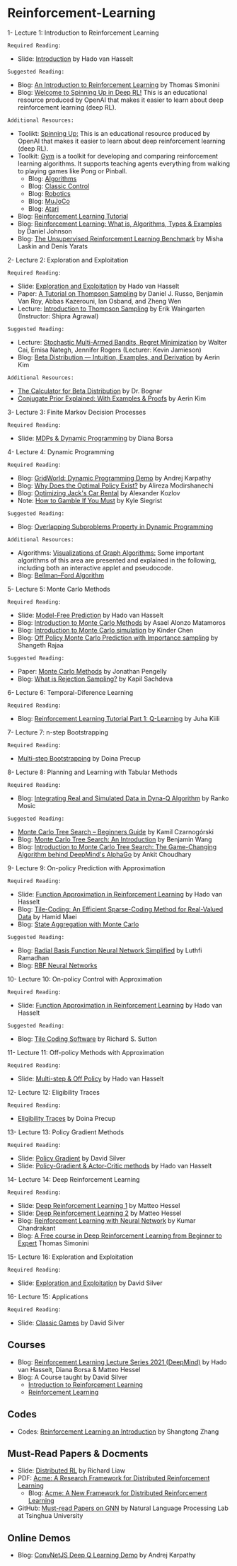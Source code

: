# Reinforcement-Learning

1- Lecture 1: Introduction to Reinforcement Learning
  
```
Required Reading:
```

* Slide: [Introduction](https://storage.googleapis.com/deepmind-media/UCL%20x%20DeepMind%202021/Lecture%201%20-%20introduction.pdf) by Hado van Hasselt     
 
```
Suggested Reading:
```
 
* Blog: [An Introduction to Reinforcement Learning](https://www.freecodecamp.org/news/an-introduction-to-reinforcement-learning-4339519de419/) by Thomas Simonini  
* Blog: [Welcome to Spinning Up in Deep RL!](https://spinningup.openai.com/en/latest/) This is an educational resource produced by OpenAI that makes it easier to learn about deep reinforcement learning (deep RL).


```
Additional Resources:
```
* Toolikt: [Spinning Up:](https://spinningup.openai.com/en/latest/) This is an educational resource produced by OpenAI that makes it easier to learn about deep reinforcement learning (deep RL).    
* Toolkit: [Gym](https://gym.openai.com/) is a toolkit for developing and comparing reinforcement learning algorithms. It supports teaching agents everything from walking to playing games like Pong or Pinball.  
  - Blog: [Algorithms](https://gym.openai.com/envs/#algorithmic)
  - Blog: [Classic Control](https://gym.openai.com/envs/#classic_control)
  - Blog: [Robotics](https://gym.openai.com/envs/#robotics)
  - Blog: [MuJoCo](https://gym.openai.com/envs/#mujoco)
  - Blog: [Atari](https://gym.openai.com/envs/#atari)
* Blog: [Reinforcement Learning Tutorial](https://www.javatpoint.com/reinforcement-learning)   
* Blog: [Reinforcement Learning: What is, Algorithms, Types & Examples](https://www.guru99.com/reinforcement-learning-tutorial.html) by Daniel Johnson   
* Blog: [The Unsupervised Reinforcement Learning Benchmark](https://bair.berkeley.edu/blog/2021/12/15/unsupervised-rl/) by Misha Laskin and Denis Yarats   
  

2- Lecture 2: Exploration and Exploitation

```
Required Reading:
```

  * Slide: [Exploration and Exploitation](https://storage.googleapis.com/deepmind-media/UCL%20x%20DeepMind%202021/Lecture%202-%20Exploration%20and%20control_slides.pdf) by Hado van Hasselt   
  * Paper: [A Tutorial on Thompson Sampling](https://arxiv.org/pdf/1707.02038.pdf) by Daniel J. Russo, Benjamin Van Roy, Abbas Kazerouni, Ian Osband, and Zheng Wen   
  * Lecture: [Introduction to Thompson Sampling](https://ieor8100.github.io/mab/Lecture%204.pdf) by Erik Waingarten (Instructor: Shipra Agrawal)    

```
Suggested Reading:
```

  * Lecture: [Stochastic Multi-Armed Bandits, Regret Minimization](https://courses.cs.washington.edu/courses/cse599i/18wi/resources/lecture3/lecture3.pdf) by Walter Cai, Emisa Nategh, Jennifer Rogers (Lecturer: Kevin Jamieson) 
  * Blog: [Beta Distribution — Intuition, Examples, and Derivation](https://towardsdatascience.com/beta-distribution-intuition-examples-and-derivation-cf00f4db57af) by Aerin Kim   

```
Additional Resources:
```

  * [The Calculator for Beta Distribution](https://homepage.divms.uiowa.edu/~mbognar/applets/beta.html) by Dr. Bognar   
  * [Conjugate Prior Explained: With Examples & Proofs](https://towardsdatascience.com/conjugate-prior-explained-75957dc80bfb) by Aerin Kim      


3- Lecture 3: Finite Markov Decision Processes

```
Required Reading:
```

  * Slide: [MDPs & Dynamic Programming](https://storage.googleapis.com/deepmind-media/UCL%20x%20DeepMind%202021/Lecture%203%20-%20MDPs%20and%20Dynamic%20Programming.pdf) by Diana Borsa   

4- Lecture 4: Dynamic Programming

```
Required Reading:
```

  * Blog: [GridWorld: Dynamic Programming Demo](https://cs.stanford.edu/people/karpathy/reinforcejs/gridworld_dp.html) by Andrej Karpathy   
  * Blog: [Why Does the Optimal Policy Exist?](https://towardsdatascience.com/why-does-the-optimal-policy-exist-29f30fd51f8c) by Alireza Modirshanechi  
  * Blog: [Optimizing Jack's Car Rental](https://alexkozlov.com/post/jack-car-rental/) by Alexander Kozlov  
  * Note: [How to Gamble If You Must](https://www.maa.org/sites/default/files/pdf/joma/Volume8/Siegrist/RedBlack.pdf) by Kyle Siegrist  

```
Suggested Reading:
```

  * Blog: [Overlapping Subproblems Property in Dynamic Programming](https://www.geeksforgeeks.org/overlapping-subproblems-property-in-dynamic-programming-dp-1/)   

```
Additional Resources:
```

  * Algorithms: [Visualizations of Graph Algorithms:](https://algorithms.discrete.ma.tum.de/) Some important algorithms of this area are presented and explained in the following, including both an interactive applet and pseudocode.     
  * Blog: [Bellman–Ford Algorithm](https://www.geeksforgeeks.org/bellman-ford-algorithm-dp-23/)   

5- Lecture 5: Monte Carlo Methods 

```
Required Reading:
```

  * Slide: [Model-Free Prediction](https://storage.googleapis.com/deepmind-media/UCL%20x%20DeepMind%202021/Lecture%205%20-%20ModelFreePrediction.pdf) by Hado van Hasselt     
  * Blog: [Introduction to Monte Carlo Methods](https://www.datacamp.com/community/tutorials/tutorial-monte-carlo) by Asael Alonzo Matamoros  
  * Blog: [Introduction to Monte Carlo simulation](https://kinder-chen.medium.com/introduction-to-monte-carlo-simulation-156c45ad44f0) by Kinder Chen  
  * Blog: [Off Policy Monte Carlo Prediction with Importance sampling](https://shangeth.com/post/off-policy-monte-carlo/) by Shangeth Rajaa    

```
Suggested Reading:
```

  * Paper: [Monte Carlo Methods](http://reflect.otago.ac.nz/cosc453/student_tutorials/monte_carlo.pdf) by Jonathan Pengelly  
  * Blog: [What is Rejection Sampling?](https://towardsdatascience.com/what-is-rejection-sampling-1f6aff92330d) by Kapil Sachdeva   

6- Lecture 6: Temporal-Diference Learning

```
Required Reading:
```

  * Blog: [Reinforcement Learning Tutorial Part 1: Q-Learning](https://valohai.com/blog/reinforcement-learning-tutorial-part-1-q-learning/) by Juha Kiili   



7- Lecture 7: n-step Bootstrapping    

```
Required Reading:
```

  * [Multi-step Bootstrapping](https://www.cs.mcgill.ca/~dprecup/courses/RL/Lectures/9-multistep.pdf) by Doina Precup   



8- Lecture 8: Planning and Learning with Tabular Methods 

```
Required Reading:
```

  * Blog: [Integrating Real and Simulated Data in Dyna-Q Algorithm](https://ranko-mosic.medium.com/online-planning-agent-dyna-q-algorithm-and-dyna-maze-example-sutton-and-barto-2016-7ad84a6dc52b) by Ranko Mosic  

```
Suggested Reading:
```

  * [Monte Carlo Tree Search – Beginners Guide](https://int8.io/monte-carlo-tree-search-beginners-guide/) by Kamil Czarnogórski    
  * Blog: [Monte Carlo Tree Search: An Introduction](https://towardsdatascience.com/monte-carlo-tree-search-an-introduction-503d8c04e168) by Benjamin Wang    
  * Blog: [Introduction to Monte Carlo Tree Search: The Game-Changing Algorithm behind DeepMind's AlphaGo](https://www.analyticsvidhya.com/blog/2019/01/monte-carlo-tree-search-introduction-algorithm-deepmind-alphago/) by Ankit Choudhary   


9- Lecture 9: On-policy Prediction with Approximation    

```
Required Reading:
```

  * Slide: [Function Approximation in Reinforcement Learning](https://storage.googleapis.com/deepmind-media/UCL%20x%20DeepMind%202021/Lecture%207-%20Function%20approximation%20in%20reinforcement%20learning%20.pdf) by  Hado van Hasselt     
  * Blog: [Tile-Coding: An Efficient Sparse-Coding Method for Real-Valued Data](https://medium.com/criteo-engineering/tile-coding-an-efficient-sparse-coding-method-for-real-valued-data-e787eddf630a) by Hamid Maei     
  * Blog: [State Aggregation with Monte Carlo](https://www.coursera.org/lecture/prediction-control-function-approximation/state-aggregation-with-monte-carlo-aJ9j6)    

```
Suggested Reading:
```

  * Blog: [Radial Basis Function Neural Network Simplified](https://towardsdatascience.com/radial-basis-function-neural-network-simplified-6f26e3d5e04d) by Luthfi Ramadhan   
  * Blog: [RBF Neural Networks](https://www.dtreg.com/solution/rbf-neural-networks)   


10- Lecture 10: On-policy Control with Approximation  

```
Required Reading:
```

  * Slide: [Function Approximation in Reinforcement Learning](https://storage.googleapis.com/deepmind-media/UCL%20x%20DeepMind%202021/Lecture%207-%20Function%20approximation%20in%20reinforcement%20learning%20.pdf) by  Hado van Hasselt    

```
Suggested Reading:
```

  * Blog: [Tile Coding Software](http://incompleteideas.net/tiles/tiles3.html) by Richard S. Sutton   
  


11- Lecture 11: Off-policy Methods with Approximation  

```
Required Reading:
```

  * Slide: [Multi-step & Off Policy](https://storage.googleapis.com/deepmind-media/UCL%20x%20DeepMind%202021/Lecture%2011-%20Off-policy%20and%20multi-step.pdf) by  Hado van Hasselt     



12- Lecture 12: Eligibility Traces  

```
Required Reading:
```

  * [Eligibility Traces](https://www.cs.utexas.edu/~pstone/Courses/394Rfall16/resources/week6-sutton.pdf) by Doina Precup   


13- Lecture 13: Policy Gradient Methods 

```
Required Reading:
```

* Slide: [Policy Gradient](https://www.davidsilver.uk/wp-content/uploads/2020/03/pg.pdf) by David Silver   
* Slide: [Policy-Gradient & Actor-Critic methods](https://storage.googleapis.com/deepmind-media/UCL%20x%20DeepMind%202021/Lecture%209-%20Policy%20gradients%20and%20actor%20critics.pdf) by  Hado van Hasselt      


14- Lecture 14: Deep Reinforcement Learning 

```
Required Reading:
```

  * Slide: [Deep Reinforcement Learning 1](https://storage.googleapis.com/deepmind-media/UCL%20x%20DeepMind%202021/Lecture%2012-%20Deep%20RL%201%20.pdf)  by Matteo Hessel      
  * Slide: [Deep Reinforcement Learning 2](https://storage.googleapis.com/deepmind-media/UCL%20x%20DeepMind%202021/Lecture%2013%20-%20Deep%20RL%202.pdf) by Matteo Hessel      
  * Blog: [Reinforcement Learning with Neural Network](https://www.baeldung.com/cs/reinforcement-learning-neural-network) by Kumar Chandrakant      
  * Blog: [A Free course in Deep Reinforcement Learning from Beginner to Expert](https://simoninithomas.github.io/Deep_reinforcement_learning_Course/) Thomas Simonini   

15- Lecture 16: Exploration and Exploitation    

```
Required Reading:
```

* Slide: [Exploration and Exploitation](https://www.davidsilver.uk/wp-content/uploads/2020/03/XX.pdf) by David Silver  



16- Lecture 15: Applications     

```
Required Reading:
```

* Slide: [Classic Games](https://www.davidsilver.uk/wp-content/uploads/2020/03/games.pdf) by David Silver    



## Courses

* Blog: [Reinforcement Learning Lecture Series 2021 (DeepMind)](https://deepmind.com/learning-resources/reinforcement-learning-series-2021) by Hado van Hasselt, Diana Borsa & Matteo Hessel   
* Blog: A Course taught by David Silver   
  - [Introduction to Reinforcement Learning](https://deepmind.com/learning-resources/-introduction-reinforcement-learning-david-silver)    
  - [Reinforcement Learning](https://www.davidsilver.uk/teaching/)     

## Codes

  * Codes: [Reinforcement Learning an Introduction](https://github.com/ShangtongZhang/reinforcement-learning-an-introduction) by Shangtong Zhang   
  
## Must-Read Papers & Docments

  * Slide: [Distributed RL](http://rail.eecs.berkeley.edu/deeprlcourse-fa19/static/slides/lec-17.pdf) by Richard Liaw   
  * PDF: [Acme: A Research Framework for Distributed Reinforcement Learning](https://arxiv.org/pdf/2006.00979.pdf)
    - Blog: [Acme: A New Framework for Distributed Reinforcement Learning](https://deepmind.com/research/publications/2020/Acme)
  * GitHub: [Must-read Papers on GNN](https://github.com/thunlp/GNNPapers#reinforcement-learning) by Natural Language Processing Lab at Tsinghua University  

## Online Demos

  * Blog: [ConvNetJS Deep Q Learning Demo](https://cs.stanford.edu/people/karpathy/convnetjs/demo/rldemo.html) by Andrej Karpathy   
